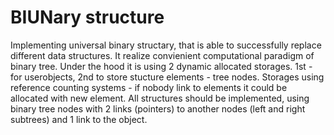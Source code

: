 # BIUNary structure #

Implementing universal binary structary, that is able to successfully replace different data structures. It realize convienient computational paradigm of binary tree. Under the hood it is using 2 dynamic allocated storages. 1st - for userobjects, 2nd to store stucture elements - tree nodes. Storages using reference counting systems - if nobody link to elements it could be allocated with new element. All structures should be implemented, using binary tree nodes with 2 links (pointers) to another nodes (left and right subtrees) and 1 link to the object. 
